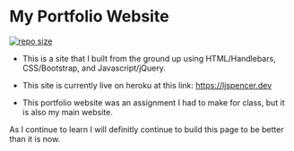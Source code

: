 # My Portfolio Website

[![repo size](https://img.shields.io/github/repo-size/hockeyduck3/Portfolio)](https://github.com/hockeyduck3/Portfolio)

* This is a site that I built from the ground up using HTML/Handlebars, CSS/Bootstrap, and Javascript/jQuery.

* This site is currently live on heroku at this link: https://ljspencer.dev

* This portfolio website was an assignment I had to make for class, but it is also my main website.

As I continue to learn I will definitly continue to build this page to be better than it is now.
